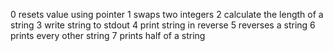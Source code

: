 0 resets value using pointer
1 swaps two integers
2 calculate the length of a string
3 write string to stdout
4 print string in reverse
5 reverses a string
6 prints every other string
7 prints half of a string